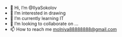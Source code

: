 - 👋 Hi, I’m @IlyaSokolov
- 👀 I’m interested in drawing 
- 🌱 I’m currently learning IT
- 💞️ I’m looking to collaborate on ...
- 📫 How to reach me molniya88888888@gmail.com

<!---
LeeKerIlya/LeeKerIlya is a ✨ special ✨ repository because its `README.md` (this file) appears on your GitHub profile.
You can click the Preview link to take a look at your changes.
--->
